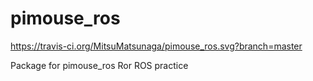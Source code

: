 # pimouse_ros

https://travis-ci.org/MitsuMatsunaga/pimouse_ros.svg?branch=master

Package for pimouse_ros
Ror ROS practice
